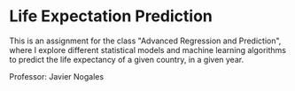 # Life Expectation Prediction

This is an assignment for the class "Advanced Regression and Prediction", where I explore different statistical models and machine learning algorithms to predict the life expectancy of a given country, in a given year.

Professor: Javier Nogales
